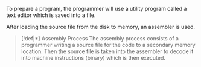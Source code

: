 To prepare a program, the programmer will use a utility program called a text editor which is saved into a file.

After loading the source file from the disk to memory, an assembler is used.

>[!def|*] Assembly Process
>The assembly process consists of a programmer writing a source file for the code to a secondary memory location. Then the source file is taken into the assembler to decode it into machine instructions (binary) which is then executed. 


